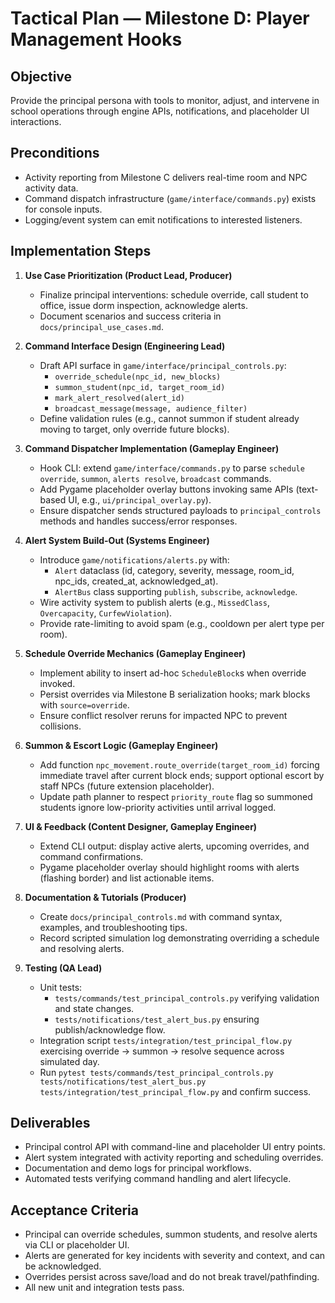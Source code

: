 # Tactical Plan — Milestone D: Player Management Hooks

## Objective
Provide the principal persona with tools to monitor, adjust, and intervene in school operations through engine APIs, notifications, and placeholder UI interactions.

## Preconditions
- Activity reporting from Milestone C delivers real-time room and NPC activity data.
- Command dispatch infrastructure (`game/interface/commands.py`) exists for console inputs.
- Logging/event system can emit notifications to interested listeners.

## Implementation Steps
1. **Use Case Prioritization (Product Lead, Producer)**
   - Finalize principal interventions: schedule override, call student to office, issue dorm inspection, acknowledge alerts.
   - Document scenarios and success criteria in `docs/principal_use_cases.md`.

2. **Command Interface Design (Engineering Lead)**
   - Draft API surface in `game/interface/principal_controls.py`:
     - `override_schedule(npc_id, new_blocks)`
     - `summon_student(npc_id, target_room_id)`
     - `mark_alert_resolved(alert_id)`
     - `broadcast_message(message, audience_filter)`
   - Define validation rules (e.g., cannot summon if student already moving to target, only override future blocks).

3. **Command Dispatcher Implementation (Gameplay Engineer)**
   - Hook CLI: extend `game/interface/commands.py` to parse `schedule override`, `summon`, `alerts resolve`, `broadcast` commands.
   - Add Pygame placeholder overlay buttons invoking same APIs (text-based UI, e.g., `ui/principal_overlay.py`).
   - Ensure dispatcher sends structured payloads to `principal_controls` methods and handles success/error responses.

4. **Alert System Build-Out (Systems Engineer)**
   - Introduce `game/notifications/alerts.py` with:
     - `Alert` dataclass (id, category, severity, message, room_id, npc_ids, created_at, acknowledged_at).
     - `AlertBus` class supporting `publish`, `subscribe`, `acknowledge`.
   - Wire activity system to publish alerts (e.g., `MissedClass`, `Overcapacity`, `CurfewViolation`).
   - Provide rate-limiting to avoid spam (e.g., cooldown per alert type per room).

5. **Schedule Override Mechanics (Gameplay Engineer)**
   - Implement ability to insert ad-hoc `ScheduleBlock`s when override invoked.
   - Persist overrides via Milestone B serialization hooks; mark blocks with `source=override`.
   - Ensure conflict resolver reruns for impacted NPC to prevent collisions.

6. **Summon & Escort Logic (Gameplay Engineer)**
   - Add function `npc_movement.route_override(target_room_id)` forcing immediate travel after current block ends; support optional escort by staff NPCs (future extension placeholder).
   - Update path planner to respect `priority_route` flag so summoned students ignore low-priority activities until arrival logged.

7. **UI & Feedback (Content Designer, Gameplay Engineer)**
   - Extend CLI output: display active alerts, upcoming overrides, and command confirmations.
   - Pygame placeholder overlay should highlight rooms with alerts (flashing border) and list actionable items.

8. **Documentation & Tutorials (Producer)**
   - Create `docs/principal_controls.md` with command syntax, examples, and troubleshooting tips.
   - Record scripted simulation log demonstrating overriding a schedule and resolving alerts.

9. **Testing (QA Lead)**
   - Unit tests:
     - `tests/commands/test_principal_controls.py` verifying validation and state changes.
     - `tests/notifications/test_alert_bus.py` ensuring publish/acknowledge flow.
   - Integration script `tests/integration/test_principal_flow.py` exercising override → summon → resolve sequence across simulated day.
   - Run `pytest tests/commands/test_principal_controls.py tests/notifications/test_alert_bus.py tests/integration/test_principal_flow.py` and confirm success.

## Deliverables
- Principal control API with command-line and placeholder UI entry points.
- Alert system integrated with activity reporting and scheduling overrides.
- Documentation and demo logs for principal workflows.
- Automated tests verifying command handling and alert lifecycle.

## Acceptance Criteria
- Principal can override schedules, summon students, and resolve alerts via CLI or placeholder UI.
- Alerts are generated for key incidents with severity and context, and can be acknowledged.
- Overrides persist across save/load and do not break travel/pathfinding.
- All new unit and integration tests pass.
